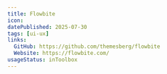 ```yaml
---
title: Flowbite
icon:
datePublished: 2025-07-30
tags: [ui-ux]
links:
  GitHub: https://github.com/themesberg/flowbite
  Website: https://flowbite.com/
usageStatus: inToolbox
---
```

